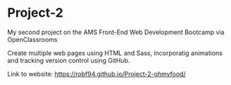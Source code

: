 # Project-2

My second project on the AMS Front-End Web Development Bootcamp via OpenClassrooms

Create multiple web pages using HTML and Sass, incorporatig animations and tracking version control using GitHub.

Link to website: https://robf94.github.io/Project-2-ohmyfood/

